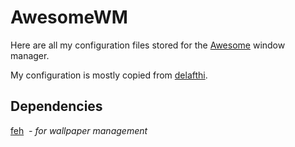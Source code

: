 # AwesomeWM



Here are all my configuration files stored for the [Awesome](https://awesomewm.org/) window manager.

My configuration is mostly copied from [delafthi](https://github.com/delafthi).

## Dependencies

[feh](https://archlinux.org/packages/?q=feh)  *- for wallpaper management*
